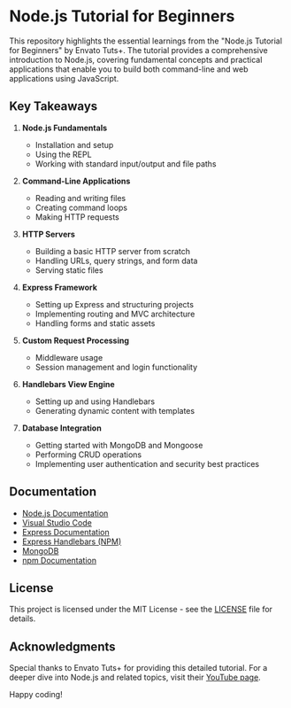 # Node.js Tutorial for Beginners

This repository highlights the essential learnings from the "Node.js Tutorial for Beginners" by Envato Tuts+. The tutorial provides a comprehensive introduction to Node.js, covering fundamental concepts and practical applications that enable you to build both command-line and web applications using JavaScript.

## Key Takeaways

1. **Node.js Fundamentals**
   - Installation and setup
   - Using the REPL
   - Working with standard input/output and file paths

2. **Command-Line Applications**
   - Reading and writing files
   - Creating command loops
   - Making HTTP requests

3. **HTTP Servers**
   - Building a basic HTTP server from scratch
   - Handling URLs, query strings, and form data
   - Serving static files

4. **Express Framework**
   - Setting up Express and structuring projects
   - Implementing routing and MVC architecture
   - Handling forms and static assets

5. **Custom Request Processing**
   - Middleware usage
   - Session management and login functionality

6. **Handlebars View Engine**
   - Setting up and using Handlebars
   - Generating dynamic content with templates

7. **Database Integration**
   - Getting started with MongoDB and Mongoose
   - Performing CRUD operations
   - Implementing user authentication and security best practices

## Documentation

- [Node.js Documentation](https://nodejs.org)
- [Visual Studio Code](https://code.visualstudio.com/)
- [Express Documentation](https://expressjs.com/)
- [Express Handlebars (NPM)](https://www.npmjs.com/package/express-handlebars)
- [MongoDB](https://www.mongodb.com/)
- [npm Documentation](https://docs.npmjs.com/)

## License

This project is licensed under the MIT License - see the [LICENSE](LICENSE) file for details.

## Acknowledgments

Special thanks to Envato Tuts+ for providing this detailed tutorial. For a deeper dive into Node.js and related topics, visit their [YouTube page](https://www.youtube.com/watch?v=gyQyk80_upM).

Happy coding!
